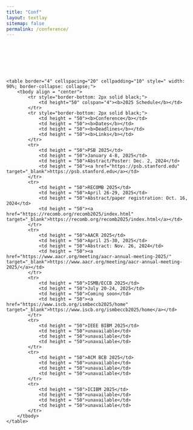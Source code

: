 ```yaml
---
title: "Conf"
layout: textlay
sitemap: false
permalink: /conference/
---
```

<br>
<br>
<br>
<br>
<br>
<html lang="en">
<body style="font-family: Arial, sans-serif; padding: 20px;">
    
    <table border="4" cellspacing="20" cellpadding="10" style=" width: 90%; border-collapse: collapse;">
        <tbody align = "center">
            <tr style="border-bottom: 2px solid black;">
                <td height="50" colspan="4"><b>2025 Schedule</b></td>
            </tr>
            <tr style="border-bottom: 2px solid black;">
                <td height = "50"><b>Conference</b></td>
                <td height = "50"><b>Dates</b></td>
                <td height = "50"><b>Deadlines</b></td>
                <td height = "50"><b>Links</b></td>
            </tr>
            <tr>
                <td height = "50">PSB 2025</td>
                <td height = "50">January 4-8, 2025</td>
                <td height = "50">Abstract/Poster: Dec. 2, 2024</td>
                <td height = "50"><a href="https://psb.stanford.edu" target="_blank">https://psb.stanford.edu</a></td>
            </tr>
            <tr>
                <td height = "50">RECOMB 2025</td>
                <td height = "50">April 26-29, 2025</td>
                <td height = "50">Abstract/paper registration: Oct. 16, 2024</td>
                <td height = "50"><a href="https://recomb.org/recomb2025/index.html" target="_blank">https://recomb.org/recomb2025/index.html</a></td>
            </tr>
            <tr>
                <td height = "50">AACR 2025</td>
                <td height = "50">April 25-30, 2025</td>
                <td height = "50">Abstract: Nov. 26, 2024</td>
                <td height = "50"><a href="https://www.aacr.org/meeting/aacr-annual-meeting-2025/" target="_blank">https://www.aacr.org/meeting/aacr-annual-meeting-2025/</a></td>
            </tr>
            <tr>
                <td height = "50">ISMB/ECCB 2025</td>
                <td height = "50">July 20-24, 2025</td>
                <td height = "50">Coming soon</td>
                <td height = "50"><a href="https://www.iscb.org/ismbeccb2025/home" target="_blank">https://www.iscb.org/ismbeccb2025/home</a></td>
            </tr>
            <tr>
                <td height = "50">IEEE BIBM 2025</td>
                <td height = "50">unavailable</td>
                <td height = "50">unavailable</td>
                <td height = "50">unavailable</td>
            </tr>
            <tr>
                <td height = "50">ACM BCB 2025</td>
                <td height = "50">unavailable</td>
                <td height = "50">unavailable</td>
                <td height = "50">unavailable</td>
            </tr>
            <tr>
                <td height = "50">ICIBM 2025</td>
                <td height = "50">unavailable</td>
                <td height = "50">unavailable</td>
                <td height = "50">unavailable</td>
            </tr>
        </tbody>
    </table>
</body>
</html>
<br>
<br>
<br>
<br>
<br>
